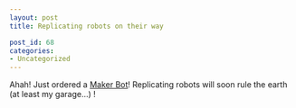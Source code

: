 ```yaml
---
layout: post
title: Replicating robots on their way

post_id: 68
categories:
- Uncategorized
---
```


Ahah! Just ordered a <a title="Replicating Robot" href="http://makerbot.org">Maker Bot</a>! Replicating robots will soon rule the earth (at least my garage...) !
